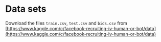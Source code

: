 # Data sets

Download the files `train.csv`, `test.csv` and `bids.csv` from [https://www.kaggle.com/c/facebook-recruiting-iv-human-or-bot/data](https://www.kaggle.com/c/facebook-recruiting-iv-human-or-bot/data)
